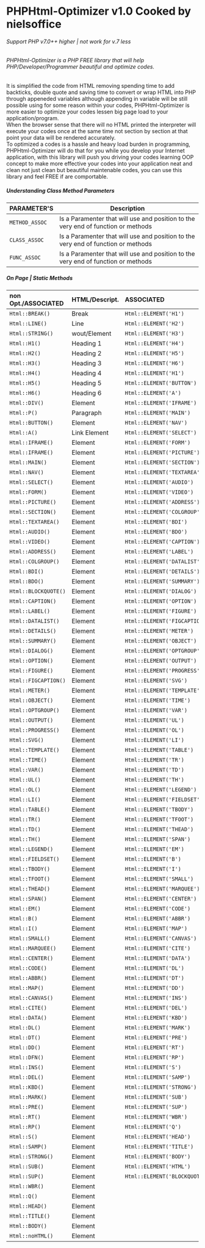 # PHPHtml-Optimizer v1.0 Cooked by nielsoffice 
<h6>Support PHP v7.0++ higher | not work for v.7 less</h6>
<h6>PHPHtml-Optimizer is a PHP FREE library that will help PHP/Developer/Programmer beautiful and optimize codes. </h6>
<p>It is simplified the code from HTML removing spending time to add backticks, double quote and saving time to convert or wrap HTML into PHP through appeneded variables although appending in variable will be still possible using for some reason within your codes, PHPHtml-Optimizer is more easier to optimize your codes lessen big page load to your application/program.<br />
When the browser sense that there will no HTML printed the interpreter will execute your codes once at the same time not section by section at that point your data will be rendered accurately.<br />
To optimized a codes is a hassle and heavy load burden in programming, PHPHtml-Optimizer will do that for you while you develop your Internet application, with this library will push you driving your codes learning OOP concept to make more effective your codes into your application neat and clean not just clean but beautiful maintenable codes, you can use this library and feel FREE if are comportable.    
</p>

<h5>Understanding Class Method Parameters</h5>

| PARAMETER'S    | Description |
| ---            | ---         |
| `METHOD_ASSOC` | Is a Paramenter that will use and position to the very end of function or methods |
| `CLASS_ASSOC`  | Is a Paramenter that will use and position to the very end of function or methods |
| `FUNC_ASSOC`   | Is a Paramenter that will use and position to the very end of function or methods |



<h5>On Page | Static Methods</h5>

| non Opt./ASSOCIATED | HTML/Descript. | ASSOCIATED | Inline nonClosing/ASSOCIATED |
|:---            |:---            |:---            |:---            |
| `Html::BREAK()`  | Break          | `Html::ELEMENT('H1')`    |`Html::_ELEMENT('my_input','INPUT')`|
| `Html::LINE()`   | Line           | `Html::ELEMENT('H2')`    |`Html::_ELEMENT('my_track','track')`|
| `Html::STRING()` | wout/Element   | `Html::ELEMENT('H3')`    |`Html::_ELEMENT('my_circle','circle')`|
| `Html::H1()`     | Heading 1      | `Html::ELEMENT('H4')`    |`Html::_ELEMENT('my_param','param')`|
| `Html::H2()`     | Heading 2      | `Html::ELEMENT('H5')`    |`Html::_ELEMENT('my_meta','meta')`|
| `Html::H3()`     | Heading 3      | `Html::ELEMENT('H6')`    |`Html::_ELEMENT('my_link','link')`|
| `Html::H4()`     | Heading 4      | `Html::ELEMENT('H1')`    |`Html::_ELEMENT('my_img','img')`|
| `Html::H5()`     | Heading 5      | `Html::ELEMENT('BUTTON')` | `Html::_ELEMENT('my_embed','embed')`|
| `Html::H6()`     | Heading 6      | `Html::ELEMENT('A')`     | `Html::_ELEMENT('my_option','option')`|
| `Html::DIV()`    | Element        | `Html::ELEMENT('IFRAME')`| `Html::_ELEMENT('my_col','col')`|
| `Html::P()`      | Paragraph      | `Html::ELEMENT('MAIN')`    | `Html::_ELEMENT('my_base','base')`|
| `Html::BUTTON()` | Element        | `Html::ELEMENT('NAV')`    | `Html::_ELEMENT('my_aside','aside')`|
| `Html::A()`      | Link Element   | `Html::ELEMENT('SELECT')`    | `Html::_ELEMENT('my_area','area')`|
| `Html::IFRAME()` | Element        | `Html::ELEMENT('FORM')` |  `Html::_ELEMENT('my_DOCTYPE','DOCTYPE')`|
| `Html::IFRAME()` | Element        | `Html::ELEMENT('PICTURE')`    | 
| `Html::MAIN()`   | Element        | `Html::ELEMENT('SECTION')`    | 
| `Html::NAV()`    | Element        | `Html::ELEMENT('TEXTAREA')`    | 
| `Html::SELECT()` | Element        | `Html::ELEMENT('AUDIO')`    | 
| `Html::FORM()`   | Element        | `Html::ELEMENT('VIDEO')`    | 
| `Html::PICTURE()`| Element        | `Html::ELEMENT('ADDRESS')`    | 
| `Html::SECTION()`| Element        | `Html::ELEMENT('COLGROUP')`    | 
| `Html::TEXTAREA()`| Element        | `Html::ELEMENT('BDI')`    | 
| `Html::AUDIO()`| Element        | `Html::ELEMENT('BDO')`    | 
| `Html::VIDEO()`| Element        | `Html::ELEMENT('CAPTION')` | 
| `Html::ADDRESS()`| Element        | `Html::ELEMENT('LABEL')`    | 
| `Html::COLGROUP()`| Element        | `Html::ELEMENT('DATALIST')`    | 
| `Html::BDI()`| Element        | `Html::ELEMENT('DETAILS')`    | 
| `Html::BDO()`| Element        | `Html::ELEMENT('SUMMARY')` | 
| `Html::BLOCKQUOTE()`| Element        | `Html::ELEMENT('DIALOG')` | 
| `Html::CAPTION()`| Element        | `Html::ELEMENT('OPTION')` | 
| `Html::LABEL()`| Element        | `Html::ELEMENT('FIGURE')` | 
| `Html::DATALIST()`| Element        | `Html::ELEMENT('FIGCAPTION')` |
| `Html::DETAILS()`| Element        | `Html::ELEMENT('METER')` |
| `Html::SUMMARY()`| Element        | `Html::ELEMENT('OBJECT')`    |
| `Html::DIALOG()`| Element        | `Html::ELEMENT('OPTGROUP')`    |
| `Html::OPTION()`| Element        | `Html::ELEMENT('OUTPUT')`    |
| `Html::FIGURE()`| Element        | `Html::ELEMENT('PROGRESS')`    |
| `Html::FIGCAPTION()`| Element        | `Html::ELEMENT('SVG')`    |
| `Html::METER()`| Element        | `Html::ELEMENT('TEMPLATE')` |
| `Html::OBJECT()`| Element        | `Html::ELEMENT('TIME')` |
| `Html::OPTGROUP()`| Element        | `Html::ELEMENT('VAR')` |
| `Html::OUTPUT()`| Element        | `Html::ELEMENT('UL')` |
| `Html::PROGRESS()`| Element        | `Html::ELEMENT('OL')` |
| `Html::SVG()`| Element        | `Html::ELEMENT('LI')` |
| `Html::TEMPLATE()`| Element        | `Html::ELEMENT('TABLE')` |
| `Html::TIME()`| Element        | `Html::ELEMENT('TR')`    |
| `Html::VAR()`| Element        | `Html::ELEMENT('TD')`    |
| `Html::UL()`| Element        | `Html::ELEMENT('TH')`|
| `Html::OL()`| Element        | `Html::ELEMENT('LEGEND')`    |
| `Html::LI()`| Element        | `Html::ELEMENT('FIELDSET')`    |
| `Html::TABLE()`| Element        | `Html::ELEMENT('TBODY')`    |
| `Html::TR()`| Element        | `Html::ELEMENT('TFOOT')` |
| `Html::TD()`| Element        | `Html::ELEMENT('THEAD')` |
| `Html::TH()`| Element        | `Html::ELEMENT('SPAN')` |
| `Html::LEGEND()`| Element        | `Html::ELEMENT('EM')` |
| `Html::FIELDSET()`| Element        | `Html::ELEMENT('B')` |
| `Html::TBODY()`| Element        | `Html::ELEMENT('I')` |
| `Html::TFOOT()`| Element        | `Html::ELEMENT('SMALL')` |
| `Html::THEAD()`| Element        | `Html::ELEMENT('MARQUEE')`    |
| `Html::SPAN()`| Element        | `Html::ELEMENT('CENTER')` |
| `Html::EM()`| Element        | `Html::ELEMENT('CODE')` |
| `Html::B()`| Element        | `Html::ELEMENT('ABBR')` |
| `Html::I()`| Element        | `Html::ELEMENT('MAP')` |
| `Html::SMALL()`| Element        | `Html::ELEMENT('CANVAS')` |
| `Html::MARQUEE()`| Element        | `Html::ELEMENT('CITE')` |
| `Html::CENTER()`| Element        | `Html::ELEMENT('DATA')` |
| `Html::CODE()`| Element        | `Html::ELEMENT('DL')` |
| `Html::ABBR()`| Element        | `Html::ELEMENT('DT')` |
| `Html::MAP()`| Element        | `Html::ELEMENT('DD')` |
| `Html::CANVAS()`| Element        | `Html::ELEMENT('INS')`    |
| `Html::CITE()`| Element        | `Html::ELEMENT('DEL')` |
| `Html::DATA()`| Element        | `Html::ELEMENT('KBD')` |
| `Html::DL()`| Element        | `Html::ELEMENT('MARK')` |
| `Html::DT()`| Element        | `Html::ELEMENT('PRE')` |
| `Html::DD()`| Element        | `Html::ELEMENT('RT')`    |
| `Html::DFN()`| Element        | `Html::ELEMENT('RP')` |
| `Html::INS()`| Element        | `Html::ELEMENT('S')` |
| `Html::DEL()`| Element        | `Html::ELEMENT('SAMP')` |
| `Html::KBD()`| Element        | `Html::ELEMENT('STRONG')` |
| `Html::MARK()`| Element        | `Html::ELEMENT('SUB')`    |
| `Html::PRE()`| Element        | `Html::ELEMENT('SUP')` |
| `Html::RT()`| Element        | `Html::ELEMENT('WBR')`    |
| `Html::RP()`| Element        | `Html::ELEMENT('Q')` |
| `Html::S()`| Element        | `Html::ELEMENT('HEAD')` |
| `Html::SAMP()`| Element        | `Html::ELEMENT('TITLE')`    |
| `Html::STRONG()`| Element        | `Html::ELEMENT('BODY')` |
| `Html::SUB()`| Element        | `Html::ELEMENT('HTML')`    |
| `Html::SUP()`| Element        | `Html::ELEMENT('BLOCKQUOTE')`    |
| `Html::WBR()`| Element        |     |
| `Html::Q()`| Element        |  |
| `Html::HEAD()`| Element        |  |
| `Html::TITLE()`| Element        |  |
| `Html::BODY()`| Element        |  |
| `Html::noHTML()`| Element        |     |
















































































